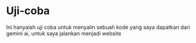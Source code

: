 # Uji-coba
Ini hanyalah uji coba untuk menyalin sebuah kode yang saya dapatkan dari gemini ai, untuk saya jalankan menjadi website
